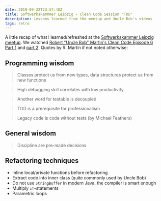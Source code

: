 ```yaml
---
date: 2019-09-22T23:57:48Z
title: Softwerkskammmer Leipzig - Clean Code Session "TDD"
description: Lessons learned from the meetup and Uncle Bob's videos
tags: retro
---
```


A little recap of what I learned/refreshed at the [Softwerkskammer Leipzig meetup](https://www.meetup.com/de-DE/Softwerkskammer-Leipzig/events/264030290/). We watched [Robert "Uncle Bob" Martin's Clean Code Episode 6 Part 1](https://cleancoders.com/video-details/clean-code-episode-6-p1) and [part 2](https://cleancoders.com/video-details/clean-code-episode-6-p2). Quotes by R. Martin if not noted otherwise:

## Programming wisdom

> Classes protect us from new types, data structures protect us from new functions

> High debugging skill correlates with low productivity

> Another word for testable is decoupled

> TDD is a prerequisite for professionalism

> Legacy code is code without tests (by Michael Feathers)

## General wisdom

> Discipline are pre-made decisions

## Refactoring techniques

* Inline local/private functions before refactoring
* Extract code into inner class (quite commonly used by Uncle Bob)
* Do not use `StringBuffer` in modern Java, the compiler is smart enough
* Multiply `if`-statements
* Parametric loops
